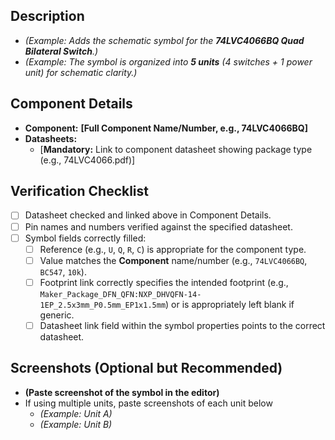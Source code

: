 ## Description

* *(Example: Adds the schematic symbol for the **74LVC4066BQ Quad Bilateral Switch**.)*
* *(Example: The symbol is organized into **5 units** (4 switches + 1 power unit) for schematic clarity.)*

## Component Details

* **Component:** **[Full Component Name/Number, e.g., 74LVC4066BQ]**
* **Datasheets:**
  * [**Mandatory:** Link to component datasheet showing package type (e.g., 74LVC4066.pdf)]

## Verification Checklist

* [ ] Datasheet checked and linked above in Component Details.
* [ ] Pin names and numbers verified against the specified datasheet.
* [ ] Symbol fields correctly filled:
  * [ ] Reference (e.g., `U`, `Q`, `R`, `C`) is appropriate for the component type.
  * [ ] Value matches the **Component** name/number (e.g., `74LVC4066BQ`, `BC547`, `10k`).
  * [ ] Footprint link correctly specifies the intended footprint (e.g., `Maker_Package_DFN_QFN:NXP_DHVQFN-14-1EP_2.5x3mm_P0.5mm_EP1x1.5mm`) or is appropriately left blank if generic.
  * [ ] Datasheet link field within the symbol properties points to the correct datasheet.

## Screenshots (Optional but Recommended)

* **(Paste screenshot of the symbol in the editor)**
* If using multiple units, paste screenshots of each unit below
  * *(Example: Unit A)*
  * *(Example: Unit B)*
